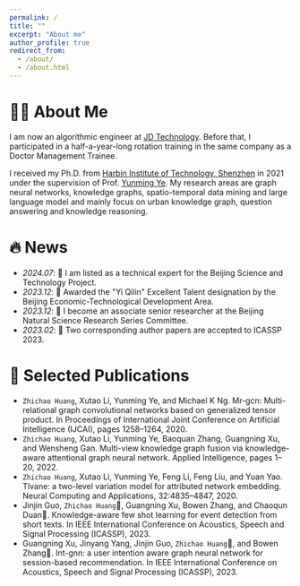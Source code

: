 ```yaml
---
permalink: /
title: ""
excerpt: "About me"
author_profile: true
redirect_from: 
  - /about/
  - /about.html
---
```


# 🧑‍🏫 About Me
I am now an algorithmic engineer at <a href="https://www.jdt.com.cn/"> JD Technology</a>. Before that, I participated in a half-a-year-long rotation training in the same company as a Doctor Management Trainee.

I received my Ph.D. from <a href="http://en.hitsz.edu.cn/">Harbin Institute of Technology, Shenzhen</a> in 2021 under the supervision of Prof. <a href="https://faculty.hitsz.edu.cn/yeyunming?lang=en">Yunming Ye</a>. My research areas are graph neural networks, knowledge graphs, spatio-temporal data mining and large language model and mainly focus on urban knowledge graph, question answering and knowledge reasoning.

# 🔥 News
- *2024.07*: 🎉 I am listed as a technical expert for the Beijing Science and Technology Project.
- *2023.12*: 🎉 Awarded the "Yi Qilin" Excellent Talent designation by the Beijing Economic-Technological Development Area.
- *2023.12*: 🎉 I become an associate senior researcher at the Beijing Natural Science Research Series Committee.
- *2023.02*: 🎉 Two corresponding author papers are accepted to ICASSP 2023.

# 📝 Selected Publications
- `Zhichao Huang`, Xutao Li, Yunming Ye, and Michael K Ng. Mr-gcn: Multi-relational graph convolutional networks based on generalized tensor product. In Proceedings of International Joint Conference on Artificial Intelligence (IJCAI), pages 1258–1264, 2020. <a href="https://www.ijcai.org/proceedings/2020/175"><i class="fa fa-file-pdf"></i></a> <a href="https://github.com/iceshzc/MR-GCN-DENSE"><i class="fab fa-fw fa-github"></i></a>
- `Zhichao Huang`, Xutao Li, Yunming Ye, Baoquan Zhang, Guangning Xu, and Wensheng Gan. Multi-view knowledge graph fusion via knowledge-aware attentional graph neural network. Applied Intelligence, pages 1–20, 2022. <a href="https://link.springer.com/article/10.1007/s10489-022-03667-1"><i class="fa fa-file-pdf"></i></a> <a href="https://code.aliyun.com/hithzc/KAGNN"><i class="fab fa-fw fa-github"></i></a>
- `Zhichao Huang`, Xutao Li, Yunming Ye, Feng Li, Feng Liu, and Yuan Yao. Tlvane: a two-level variation model for attributed network embedding. Neural Computing and Applications, 32:4835–4847, 2020. <a href="https://link.springer.com/article/10.1007/s00521-018-3875-5"><i class="fa fa-file-pdf"></i></a>
- Jinjin Guo, `Zhichao Huang`📧, Guangning Xu, Bowen Zhang, and Chaoqun Duan📧. Knowledge-aware few shot learning for event detection from short texts. In IEEE International Conference on Acoustics, Speech and Signal Processing (ICASSP), 2023. <a href="https://ieeexplore.ieee.org/document/10095891"><i class="fa fa-file-pdf"></i></a>
- Guangning Xu, Jinyang Yang, Jinjin Guo, `Zhichao Huang`📧, and Bowen Zhang📧. Int-gnn: a user intention aware graph neural network for session-based recommendation. In IEEE International Conference on Acoustics, Speech and Signal Processing (ICASSP), 2023.  <a href="https://ieeexplore.ieee.org/abstract/document/10097031"><i class="fa fa-file-pdf"></i></a> <a href="https://github.com/xuguangning1218/IntGNN_ICASSP2023"><i class="fab fa-fw fa-github"></i></a>

